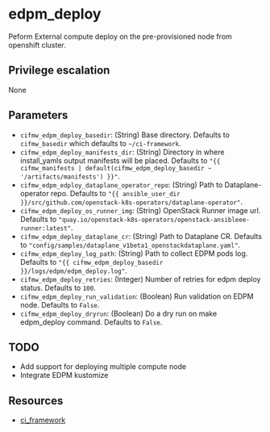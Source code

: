 # edpm_deploy
Peform External compute deploy on the pre-provisioned node from openshift cluster.

## Privilege escalation
None

## Parameters
* `cifmw_edpm_deploy_basedir`: (String) Base directory. Defaults to `cifmw_basedir` which defaults to `~/ci-framework`.
* `cifmw_edpm_deploy_manifests_dir`: (String) Directory in where install_yamls output manifests will be placed. Defaults to `"{{ cifmw_manifests | default(cifmw_edpm_deploy_basedir ~ '/artifacts/manifests') }}"`.
* `cifmw_edpm_edploy_dataplane_operator_repo`: (String) Path to Dataplane-operator repo. Defaults to `"{{ ansible_user_dir }}/src/github.com/openstack-k8s-operators/dataplane-operator"`.
* `cifmw_edpm_deploy_os_runner_img`: (String) OpenStack Runner image url. Defaults to `"quay.io/openstack-k8s-operators/openstack-ansibleee-runner:latest"`.
* `cifmw_edpm_deploy_dataplane_cr`: (String) Path to Dataplane CR. Defaults to `"config/samples/dataplane_v1beta1_openstackdataplane.yaml"`.
* `cifmw_edpm_deploy_log_path`: (String) Path to collect EDPM pods log. Defaults to `"{{ cifmw_edpm_deploy_basedir }}/logs/edpm/edpm_deploy.log"`.
* `cifmw_edpm_deploy_retries`: (Integer) Number of retries for edpm deploy status. Defaults to `100`.
* `cifmw_edpm_deploy_run_validation`: (Boolean) Run validation on EDPM node. Defaults to `False`.
* `cifmw_edpm_deploy_dryrun`: (Boolean) Do a dry run on make edpm_deploy command. Defaults to `False`.

## TODO
- Add support for deploying multiple compute node
- Integrate EDPM kustomize

## Resources
* [ci_framework](https://github.com/openstack-k8s-operators/install_yamls)

